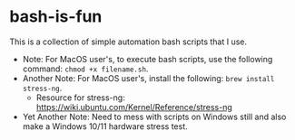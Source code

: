 # bash-is-fun
This is a collection of simple automation bash scripts that I use.
- Note: For MacOS user's, to execute bash scripts, use the following command: `chmod +x filename.sh`.
- Another Note: For MacOS user's, install the following: `brew install stress-ng`.
  - Resource for stress-ng: https://wiki.ubuntu.com/Kernel/Reference/stress-ng
- Yet Another Note: Need to mess with scripts on Windows still and also make a Windows 10/11 hardware stress test.
